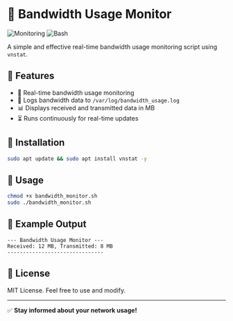 # 🚀 Bandwidth Usage Monitor

![Monitoring](https://img.shields.io/badge/Monitoring-Network-brightgreen?style=flat-square)
![Bash](https://img.shields.io/badge/Made%20With-Bash-blue?style=flat-square)

A simple and effective real-time bandwidth usage monitoring script using `vnstat`.

## 📌 Features
- 🚀 Real-time bandwidth usage monitoring
- 📜 Logs bandwidth data to `/var/log/bandwidth_usage.log`
- 📊 Displays received and transmitted data in MB
- ⏳ Runs continuously for real-time updates

## 🔧 Installation
```bash
sudo apt update && sudo apt install vnstat -y
```

## 🚀 Usage
```bash
chmod +x bandwidth_monitor.sh
sudo ./bandwidth_monitor.sh
```

## 📜 Example Output
```
--- Bandwidth Usage Monitor ---
Received: 12 MB, Transmitted: 8 MB
-------------------------------
```

## 📜 License
MIT License. Feel free to use and modify.

---
✅ **Stay informed about your network usage!**
